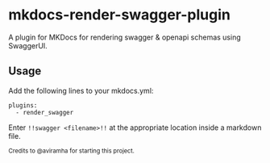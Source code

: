 # mkdocs-render-swagger-plugin
A plugin for MKDocs for rendering swagger &amp; openapi schemas using SwaggerUI.

## Usage
Add the following lines to your mkdocs.yml:

    plugins:
      - render_swagger
    
Enter `!!swagger <filename>!!` at the appropriate location inside a markdown file.


<small>Credits to @aviramha for starting this project.</small>
